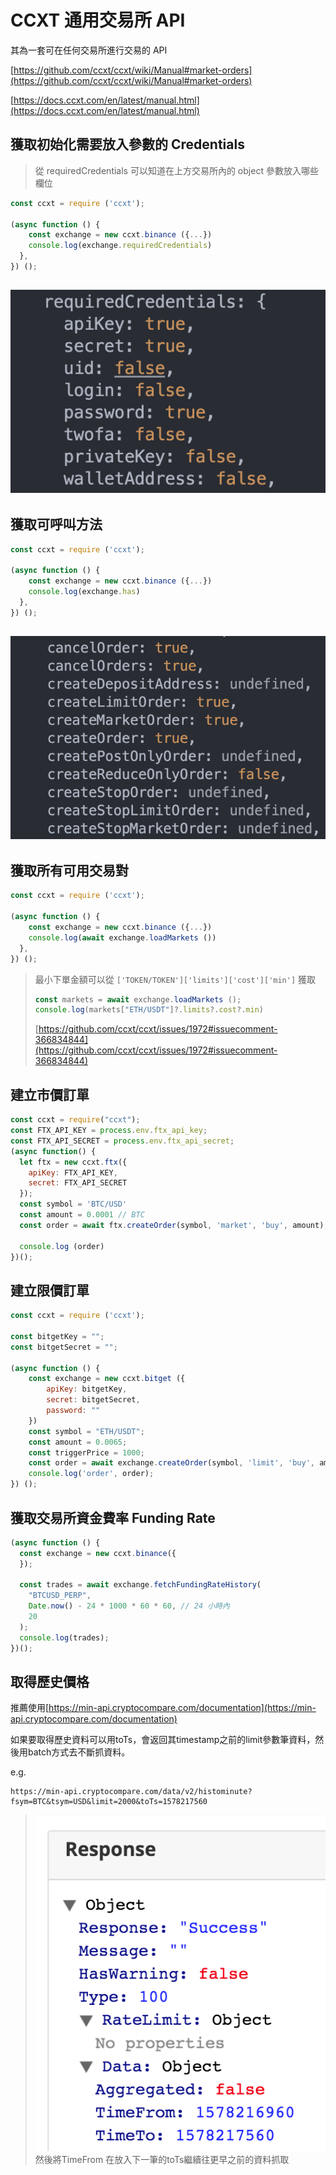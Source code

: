 # CCXT 通用交易所 API

其為一套可在任何交易所進行交易的 API

[https://github.com/ccxt/ccxt/wiki/Manual#market-orders](https://github.com/ccxt/ccxt/wiki/Manual#market-orders)

[https://docs.ccxt.com/en/latest/manual.html](https://docs.ccxt.com/en/latest/manual.html)

## 獲取初始化需要放入參數的 Credentials

> 從 requiredCredentials 可以知道在上方交易所內的 object 參數放入哪些欄位

```javascript
const ccxt = require ('ccxt');

(async function () {
    const exchange = new ccxt.binance ({...})
    console.log(exchange.requiredCredentials)
  },
}) ();
```

## ![](<.gitbook/assets/截圖 2023-02-09 上午11.30.07.png>)

## 獲取可呼叫方法

```javascript
const ccxt = require ('ccxt');

(async function () {
    const exchange = new ccxt.binance ({...})
    console.log(exchange.has)
  },
}) ();
```

## ![](<.gitbook/assets/截圖 2023-02-09 上午11.29.37.png>)

## 獲取所有可用交易對

```javascript
const ccxt = require ('ccxt');

(async function () {
    const exchange = new ccxt.binance ({...})
    console.log(await exchange.loadMarkets ())
  },
}) ();
```

> 最小下單金額可以從 `['TOKEN/TOKEN']['limits']['cost']['min']` 獲取
>
> ```javascript
> const markets = await exchange.loadMarkets ();
> console.log(markets["ETH/USDT"]?.limits?.cost?.min)
> ```
>
> [https://github.com/ccxt/ccxt/issues/1972#issuecomment-366834844](https://github.com/ccxt/ccxt/issues/1972#issuecomment-366834844)

## 建立市價訂單

```javascript
const ccxt = require("ccxt");
const FTX_API_KEY = process.env.ftx_api_key;
const FTX_API_SECRET = process.env.ftx_api_secret;
(async function() {
  let ftx = new ccxt.ftx({
    apiKey: FTX_API_KEY,
    secret: FTX_API_SECRET
  });
  const symbol = 'BTC/USD'
  const amount = 0.0001 // BTC
  const order = await ftx.createOrder(symbol, 'market', 'buy', amount);

  console.log (order)
})();
```

## 建立限價訂單

```javascript
const ccxt = require ('ccxt');

const bitgetKey = "";
const bitgetSecret = "";

(async function () {
    const exchange = new ccxt.bitget ({
        apiKey: bitgetKey,
        secret: bitgetSecret,
        password: ""
    })
    const symbol = "ETH/USDT";
    const amount = 0.0065;
    const triggerPrice = 1000;
    const order = await exchange.createOrder(symbol, 'limit', 'buy', amount, triggerPrice);
    console.log('order', order);
}) ();
```

## 獲取交易所資金費率 Funding Rate

```javascript
(async function () {
  const exchange = new ccxt.binance({
  });

  const trades = await exchange.fetchFundingRateHistory(
    "BTCUSD_PERP",
    Date.now() - 24 * 1000 * 60 * 60, // 24 小時內
    20
  );
  console.log(trades);
})();
```

## 取得歷史價格

推薦使用[https://min-api.cryptocompare.com/documentation](https://min-api.cryptocompare.com/documentation)

如果要取得歷史資料可以用toTs，會返回其timestamp之前的limit參數筆資料，然後用batch方式去不斷抓資料。

e.g.

```
https://min-api.cryptocompare.com/data/v2/histominute?fsym=BTC&tsym=USD&limit=2000&toTs=1578217560
```

> ![](<.gitbook/assets/螢幕快照 2020-01-05 下午6.11.53.png>)然後將TimeFrom 在放入下一筆的toTs繼續往更早之前的資料抓取
